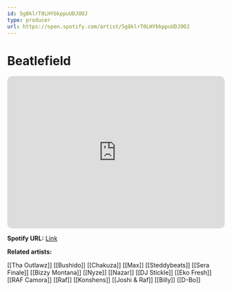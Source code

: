 ```yaml
---
id: 5g8klrT0LHYbkppuUDJOOJ
type: producer
url: https://open.spotify.com/artist/5g8klrT0LHYbkppuUDJOOJ
---
```

# Beatlefield

<iframe style="border-radius:12px" src="https://open.spotify.com/embed/artist/5g8klrT0LHYbkppuUDJOOJ" width="100%" height="352" frameBorder="0" allowfullscreen="" allow="autoplay; clipboard-write; encrypted-media; fullscreen; picture-in-picture" loading="lazy"></iframe>

**Spotify URL:** [Link](https://open.spotify.com/artist/5g8klrT0LHYbkppuUDJOOJ)

**Related artists:**

[[Tha Outlawz]]
[[Bushido]]
[[Chakuza]]
[[Max]]
[[Steddybeats]]
[[Sera Finale]]
[[Bizzy Montana]]
[[Nyze]]
[[Nazar]]
[[DJ Stickle]]
[[Eko Fresh]]
[[RAF Camora]]
[[Raf]]
[[Konshens]]
[[Joshi & Raf]]
[[Billy]]
[[D-Bo]]
